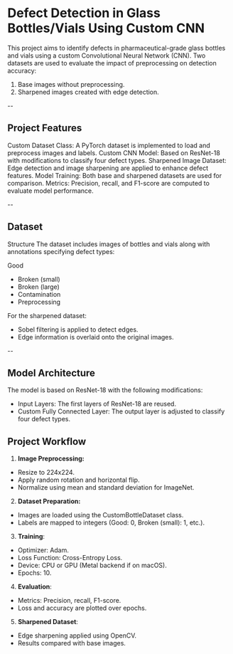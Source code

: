 # Defect Detection in Glass Bottles/Vials Using Custom CNN
This project aims to identify defects in pharmaceutical-grade glass bottles and vials using a custom Convolutional Neural Network (CNN). Two datasets are used to evaluate the impact of preprocessing on detection accuracy:

1.  Base images without preprocessing.
2.  Sharpened images created with edge detection.

--

## **Project Features**
Custom Dataset Class: A PyTorch dataset is implemented to load and preprocess images and labels.
Custom CNN Model: Based on ResNet-18 with modifications to classify four defect types.
Sharpened Image Dataset: Edge detection and image sharpening are applied to enhance defect features.
Model Training: Both base and sharpened datasets are used for comparison.
Metrics: Precision, recall, and F1-score are computed to evaluate model performance.

--


## **Dataset**
Structure
The dataset includes images of bottles and vials along with annotations specifying defect types:

Good
 - Broken (small)
 - Broken (large)
 - Contamination
 - Preprocessing
  
For the sharpened dataset:
 - Sobel filtering is applied to detect edges.
 - Edge information is overlaid onto the original images.

--
## **Model Architecture**
The model is based on ResNet-18 with the following modifications:
 - Input Layers: The first layers of ResNet-18 are reused.
 - Custom Fully Connected Layer: The output layer is adjusted to classify four defect types.

## Project Workflow
1. **Image Preprocessing:**
  - Resize to 224x224.
  - Apply random rotation and horizontal flip.
  - Normalize using mean and standard deviation for ImageNet.

2. **Dataset Preparation:**
  - Images are loaded using the CustomBottleDataset class.
  - Labels are mapped to integers (Good: 0, Broken (small): 1, etc.).
    
3. **Training**:
  - Optimizer: Adam.
  - Loss Function: Cross-Entropy Loss.
  - Device: CPU or GPU (Metal backend if on macOS).
  - Epochs: 10.
    
4. **Evaluation**:
  - Metrics: Precision, recall, F1-score.
  - Loss and accuracy are plotted over epochs.
    
5. **Sharpened Dataset**:
  - Edge sharpening applied using OpenCV.
  - Results compared with base images.

